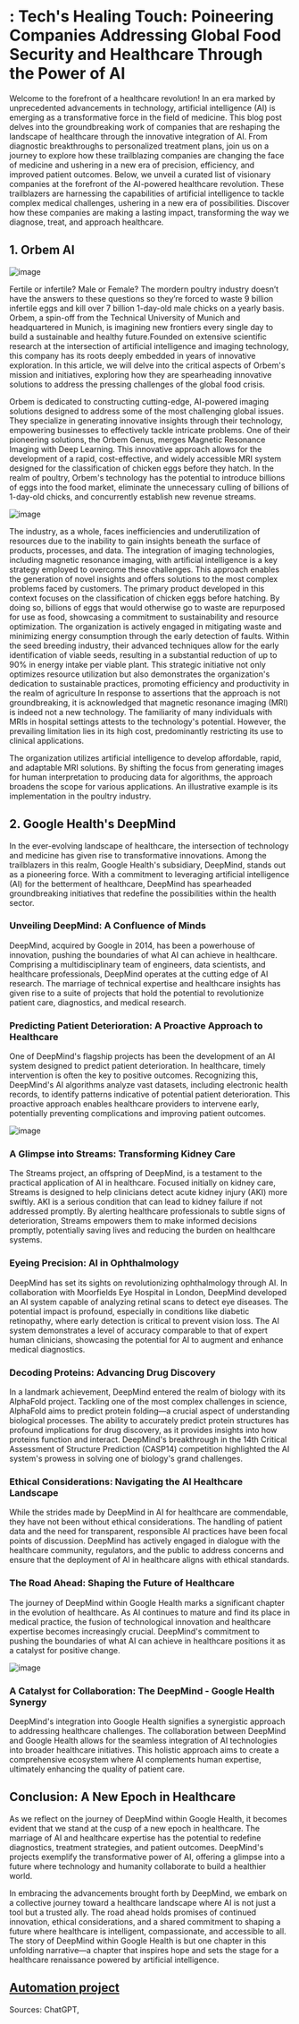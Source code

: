 # : Tech's Healing Touch: Poineering Companies Addressing Global Food Security and Healthcare Through the Power of AI 


Welcome to the forefront of a healthcare revolution! In an era marked by unprecedented advancements in technology, artificial intelligence (AI) is emerging as a transformative force in the field of medicine. This blog post delves into the groundbreaking work of companies that are reshaping the landscape of healthcare through the innovative integration of AI.
From diagnostic breakthroughs to personalized treatment plans, join us on a journey to explore how these trailblazing companies are changing the face of medicine and ushering in a new era of precision, efficiency, and improved patient outcomes.
Below, we unveil a curated list of visionary companies at the forefront of the AI-powered healthcare revolution. These trailblazers are harnessing the capabilities of artificial intelligence to tackle complex medical challenges, ushering in a new era of possibilities. Discover how these companies are making a lasting impact, transforming the way we diagnose, treat, and approach healthcare.

## 1. Orbem AI

![image](https://github.com/23W-GBAC/Jokestevens/assets/148862801/e4354645-b254-4acc-b67d-a554ba7635df)


 Fertile or infertile? Male or Female?
The mordern poultry industry doesn’t have the answers to these questions so they’re forced to waste 9 billion infertile eggs and kill over 7 billion 1-day-old male chicks on a yearly basis.
Orbem, a spin-off from the Technical University of Munich and headquartered in Munich, is imagining new frontiers every single day to build a sustainable and healthy future.Founded on extensive scientific research at the intersection of artificial intelligence and imaging technology, this company has its roots deeply embedded in years of innovative exploration.
 In this article, we will delve into the critical aspects of Orbem's mission and initiatives, exploring how they are spearheading innovative solutions to address the pressing challenges of the global food crisis.

Orbem is dedicated to constructing cutting-edge, AI-powered imaging solutions designed to address some of the most challenging global issues. They specialize in generating innovative insights through their technology, empowering businesses to effectively tackle intricate problems. One of their pioneering solutions, the Orbem Genus, merges Magnetic Resonance Imaging with Deep Learning. This innovative approach allows for the development of a rapid, cost-effective, and widely accessible MRI system designed for the classification of chicken eggs before they hatch. In the realm of poultry, Orbem's technology has the potential to introduce billions of eggs into the food market, eliminate the unnecessary culling of billions of 1-day-old chicks, and concurrently establish new revenue streams.

![image](https://github.com/23W-GBAC/Jokestevens/assets/148862801/9f07f074-3668-4718-8f91-b230a4628273)


The industry, as a whole, faces inefficiencies and underutilization of resources due to the inability to gain insights beneath the surface of products, processes, and data. The integration of imaging technologies, including magnetic resonance imaging, with artificial intelligence is a key strategy employed to overcome these challenges. This approach enables the generation of novel insights and offers solutions to the most complex problems faced by customers. The primary product developed in this context focuses on the classification of chicken eggs before hatching. By doing so, billions of eggs that would otherwise go to waste are repurposed for use as food, showcasing a commitment to sustainability and resource optimization.
The organization is actively engaged in mitigating waste and minimizing energy consumption through the early detection of faults. Within the seed breeding industry, their advanced techniques allow for the early identification of viable seeds, resulting in a substantial reduction of up to 90% in energy intake per viable plant. This strategic initiative not only optimizes resource utilization but also demonstrates the organization's dedication to sustainable practices, promoting efficiency and productivity in the realm of agriculture
In response to assertions that the approach is not groundbreaking, it is acknowledged that magnetic resonance imaging (MRI) is indeed not a new technology. The familiarity of many individuals with MRIs in hospital settings attests to the technology's potential. However, the prevailing limitation lies in its high cost, predominantly restricting its use to clinical applications.

The organization utilizes artificial intelligence to develop affordable, rapid, and adaptable MRI solutions. By shifting the focus from generating images for human interpretation to producing data for algorithms, the approach broadens the scope for various applications. An illustrative example is its implementation in the poultry industry.



## 2. Google Health's DeepMind 

In the ever-evolving landscape of healthcare, the intersection of technology and medicine has given rise to transformative innovations. Among the trailblazers in this realm, Google Health's subsidiary, DeepMind, stands out as a pioneering force. With a commitment to leveraging artificial intelligence (AI) for the betterment of healthcare, DeepMind has spearheaded groundbreaking initiatives that redefine the possibilities within the health sector.

### Unveiling DeepMind: A Confluence of Minds
DeepMind, acquired by Google in 2014, has been a powerhouse of innovation, pushing the boundaries of what AI can achieve in healthcare. Comprising a multidisciplinary team of engineers, data scientists, and healthcare professionals, DeepMind operates at the cutting edge of AI research. The marriage of technical expertise and healthcare insights has given rise to a suite of projects that hold the potential to revolutionize patient care, diagnostics, and medical research.

### Predicting Patient Deterioration: A Proactive Approach to Healthcare
One of DeepMind's flagship projects has been the development of an AI system designed to predict patient deterioration. In healthcare, timely intervention is often the key to positive outcomes. Recognizing this, DeepMind's AI algorithms analyze vast datasets, including electronic health records, to identify patterns indicative of potential patient deterioration. This proactive approach enables healthcare providers to intervene early, potentially preventing complications and improving patient outcomes.

![image](https://github.com/23W-GBAC/Jokestevens/assets/148862801/4e8b63a3-defd-4949-919a-b4b483ac9b35)

### A Glimpse into Streams: Transforming Kidney Care
The Streams project, an offspring of DeepMind, is a testament to the practical application of AI in healthcare. Focused initially on kidney care, Streams is designed to help clinicians detect acute kidney injury (AKI) more swiftly. AKI is a serious condition that can lead to kidney failure if not addressed promptly. By alerting healthcare professionals to subtle signs of deterioration, Streams empowers them to make informed decisions promptly, potentially saving lives and reducing the burden on healthcare systems.

### Eyeing Precision: AI in Ophthalmology
DeepMind has set its sights on revolutionizing ophthalmology through AI. In collaboration with Moorfields Eye Hospital in London, DeepMind developed an AI system capable of analyzing retinal scans to detect eye diseases. The potential impact is profound, especially in conditions like diabetic retinopathy, where early detection is critical to prevent vision loss. The AI system demonstrates a level of accuracy comparable to that of expert human clinicians, showcasing the potential for AI to augment and enhance medical diagnostics.

### Decoding Proteins: Advancing Drug Discovery
In a landmark achievement, DeepMind entered the realm of biology with its AlphaFold project. Tackling one of the most complex challenges in science, AlphaFold aims to predict protein folding—a crucial aspect of understanding biological processes. The ability to accurately predict protein structures has profound implications for drug discovery, as it provides insights into how proteins function and interact. DeepMind's breakthrough in the 14th Critical Assessment of Structure Prediction (CASP14) competition highlighted the AI system's prowess in solving one of biology's grand challenges.

### Ethical Considerations: Navigating the AI Healthcare Landscape
While the strides made by DeepMind in AI for healthcare are commendable, they have not been without ethical considerations. The handling of patient data and the need for transparent, responsible AI practices have been focal points of discussion. DeepMind has actively engaged in dialogue with the healthcare community, regulators, and the public to address concerns and ensure that the deployment of AI in healthcare aligns with ethical standards.

### The Road Ahead: Shaping the Future of Healthcare
The journey of DeepMind within Google Health marks a significant chapter in the evolution of healthcare. As AI continues to mature and find its place in medical practice, the fusion of technological innovation and healthcare expertise becomes increasingly crucial. DeepMind's commitment to pushing the boundaries of what AI can achieve in healthcare positions it as a catalyst for positive change.

![image](https://github.com/23W-GBAC/Jokestevens/assets/148862801/b8d6be6c-466e-4e16-b746-dddb8e05f874)


### A Catalyst for Collaboration: The DeepMind - Google Health Synergy
DeepMind's integration into Google Health signifies a synergistic approach to addressing healthcare challenges. The collaboration between DeepMind and Google Health allows for the seamless integration of AI technologies into broader healthcare initiatives. This holistic approach aims to create a comprehensive ecosystem where AI complements human expertise, ultimately enhancing the quality of patient care.

## Conclusion: A New Epoch in Healthcare
As we reflect on the journey of DeepMind within Google Health, it becomes evident that we stand at the cusp of a new epoch in healthcare. The marriage of AI and healthcare expertise has the potential to redefine diagnostics, treatment strategies, and patient outcomes. DeepMind's projects exemplify the transformative power of AI, offering a glimpse into a future where technology and humanity collaborate to build a healthier world.

In embracing the advancements brought forth by DeepMind, we embark on a collective journey toward a healthcare landscape where AI is not just a tool but a trusted ally. The road ahead holds promises of continued innovation, ethical considerations, and a shared commitment to shaping a future where healthcare is intelligent, compassionate, and accessible to all. The story of DeepMind within Google Health is but one chapter in this unfolding narrative—a chapter that inspires hope and sets the stage for a healthcare renaissance powered by artificial intelligence.






## [Automation project](automation.md)

Sources: ChatGPT, 

